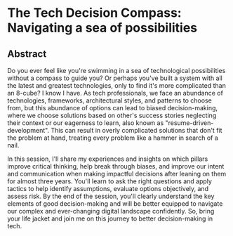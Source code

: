 ﻿# The Tech Decision Compass: Navigating a sea of possibilities

## Abstract

Do you ever feel like you're swimming in a sea of technological possibilities without a compass to guide you? Or perhaps you've built a system with all the latest and greatest technologies, only to find it's more complicated than an 8-cube? I know I have. As tech professionals, we face an abundance of technologies, frameworks, architectural styles, and patterns to choose from, but this abundance of options can lead to biased decision-making, where we choose solutions based on other's success stories neglecting their context or our eagerness to learn, also known as "resume-driven-development". This can result in overly complicated solutions that don't fit the problem at hand, treating every problem like a hammer in search of a nail.

In this session, I'll share my experiences and insights on which pillars improve critical thinking, help break through biases, and improve our intent and communication when making impactful decisions after leaning on them for almost three years. You'll learn to ask the right questions and apply tactics to help identify assumptions, evaluate options objectively, and assess risk. By the end of the session, you'll clearly understand the key elements of good decision-making and will be better equipped to navigate our complex and ever-changing digital landscape confidently. So, bring your life jacket and join me on this journey to better decision-making in tech.